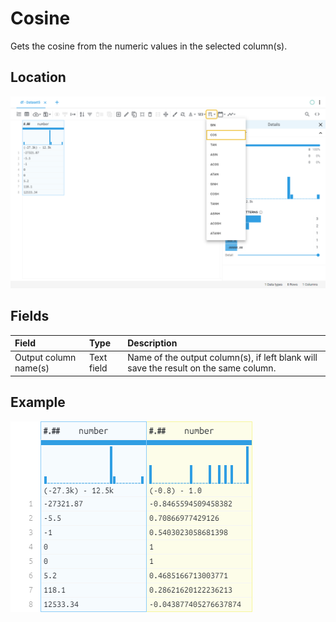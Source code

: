 # Cosine
Gets the cosine from the numeric values in the selected column(s).
## Location
![Cosine on the interface](../../docs/screenshots/location/cos.png)
## Fields
| Field | Type | Description |
| :--- | :--- | :--- |
| Output column name(s) | Text field | Name of the output column(s), if left blank will save the result on the same column. |
## Example
![Cosine example](../../docs/screenshots/table/cos.png)